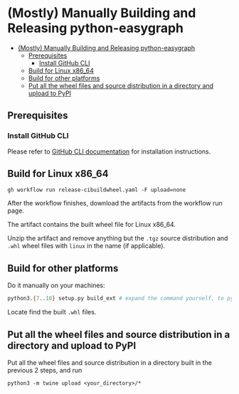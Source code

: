 # (Mostly) Manually Building and Releasing python-easygraph

<!-- Author: [Teddy Xinyuan Chen](https://github.com/tddschn) -->

- [(Mostly) Manually Building and Releasing python-easygraph](#mostly-manually-building-and-releasing-python-easygraph)
  - [Prerequisites](#prerequisites)
    - [Install GitHub CLI](#install-github-cli)
  - [Build for Linux x86\_64](#build-for-linux-x86_64)
  - [Build for other platforms](#build-for-other-platforms)
  - [Put all the wheel files and source distribution in a directory and upload to PyPI](#put-all-the-wheel-files-and-source-distribution-in-a-directory-and-upload-to-pypi)

## Prerequisites

### Install GitHub CLI

Please refer to [GitHub CLI documentation](https://cli.github.com/manual/installation) for installation instructions.

## Build for Linux x86_64

```
gh workflow run release-cibuildwheel.yaml -F upload=none
```

After the workflow finishes, download the artifacts from the workflow run page.

The artifact contains the built wheel file for Linux x86_64.

Unzip the artifact and remove anything but the `.tgz` source distribution and `.whl` wheel files with `linux` in the name (if applicable).

## Build for other platforms

Do it manually on your machines:

```bash
python3.{7..10} setup.py build_ext # expand the command yourself, to python3.10 etc
```

Locate find the built `.whl` files.

## Put all the wheel files and source distribution in a directory and upload to PyPI

Put all the wheel files and source distribution in a directory built in the previous 2 steps, and run

```
python3 -m twine upload <your_directory>/*
```
